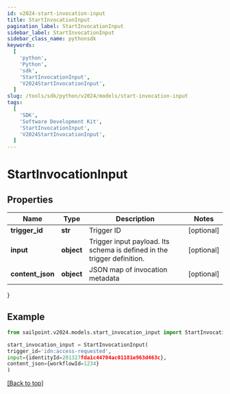 ```yaml
---
id: v2024-start-invocation-input
title: StartInvocationInput
pagination_label: StartInvocationInput
sidebar_label: StartInvocationInput
sidebar_class_name: pythonsdk
keywords:
  [
    'python',
    'Python',
    'sdk',
    'StartInvocationInput',
    'V2024StartInvocationInput',
  ]
slug: /tools/sdk/python/v2024/models/start-invocation-input
tags:
  [
    'SDK',
    'Software Development Kit',
    'StartInvocationInput',
    'V2024StartInvocationInput',
  ]
---
```


# StartInvocationInput

## Properties

| Name | Type | Description | Notes |
| --- | --- | --- | --- |
| **trigger_id** | **str** | Trigger ID | [optional] |
| **input** | **object** | Trigger input payload. Its schema is defined in the trigger definition. | [optional] |
| **content_json** | **object** | JSON map of invocation metadata | [optional] |

}

## Example

```python
from sailpoint.v2024.models.start_invocation_input import StartInvocationInput

start_invocation_input = StartInvocationInput(
trigger_id='idn:access-requested',
input={identityId=201327fda1c44704ac01181e963d463c},
content_json={workflowId=1234}
)

```

[[Back to top]](#)

